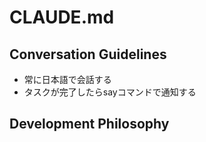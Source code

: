 # CLAUDE.md

## Conversation Guidelines

- 常に日本語で会話する
- タスクが完了したらsayコマンドで通知する

## Development Philosophy

